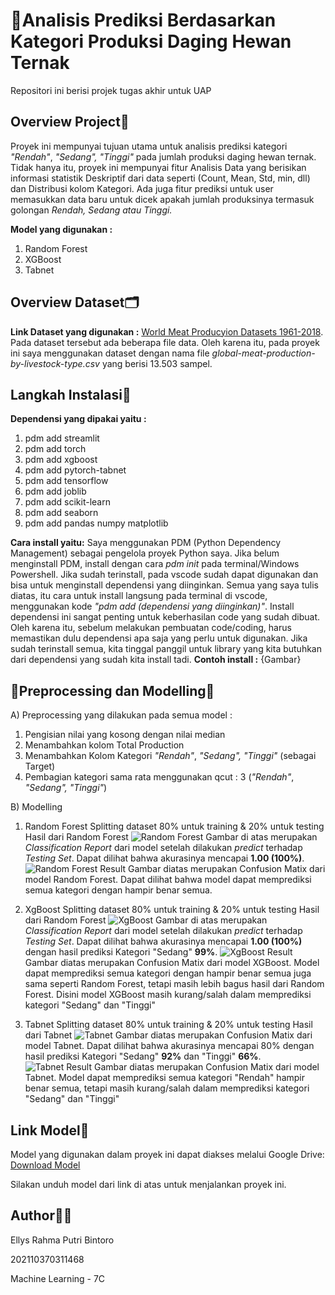 # 🤖Analisis Prediksi Berdasarkan Kategori Produksi Daging Hewan Ternak

Repositori ini berisi projek tugas akhir untuk UAP

## Overview Project🔎 

Proyek ini mempunyai tujuan utama untuk analisis prediksi kategori _"Rendah"_, _"Sedang",_ _"Tinggi"_  pada jumlah produksi daging hewan ternak.
Tidak hanya itu, proyek ini mempunyai fitur Analisis Data yang berisikan informasi statistik Deskriptif dari data seperti (Count, Mean, Std, min, dll) dan Distribusi kolom Kategori. Ada juga fitur prediksi untuk user memasukkan data baru untuk dicek apakah jumlah produksinya termasuk golongan _Rendah, Sedang atau Tinggi._

**Model yang digunakan :** 
1. Random Forest
2. XGBoost
3. Tabnet

## Overview Dataset🗂️ 

**Link Dataset yang digunakan :** [World Meat Producyion Datasets 1961-2018](https://www.kaggle.com/datasets/pragadesh06/meat-production-datasets1961-2018). Pada dataset tersebut ada beberapa file data. Oleh karena itu, pada proyek ini saya menggunakan dataset dengan nama file _global-meat-production-by-livestock-type.csv_ yang berisi 13.503 sampel.

## Langkah Instalasi🚀

**Dependensi yang dipakai yaitu :**
1. pdm add streamlit
2. pdm add torch
3. pdm add xgboost
4. pdm add pytorch-tabnet
5. pdm add tensorflow
6. pdm add joblib
7. pdm add scikit-learn
8. pdm add seaborn
9. pdm add pandas numpy matplotlib

**Cara install yaitu:**
Saya menggunakan PDM (Python Dependency Management) sebagai pengelola proyek Python saya. Jika belum menginstall PDM, install dengan cara _pdm init_ pada terminal/Windows Powershell. Jika sudah terinstall, pada vscode sudah dapat digunakan dan bisa untuk menginstall dependensi yang diinginkan.
Semua yang saya tulis diatas, itu cara untuk install langsung pada terminal di vscode, menggunakan kode _"pdm add (dependensi yang diinginkan)"_. Install dependensi ini sangat penting untuk keberhasilan code yang sudah dibuat. Oleh karena itu, sebelum melakukan pembuatan code/coding, harus memastikan dulu dependensi apa saja yang perlu untuk digunakan.
Jika sudah terinstall semua, kita tinggal panggil untuk library yang kita butuhkan dari dependensi yang sudah kita install tadi.
**Contoh install :**
{Gambar}


## 🔄Preprocessing dan Modelling🤖
A) Preprocessing yang dilakukan pada semua model :
1. Pengisian nilai yang kosong dengan nilai median
2. Menambahkan kolom Total Production
3. Menambahkan Kolom Kategori _"Rendah"_, _"Sedang",_ _"Tinggi"_ (sebagai Target)
4. Pembagian kategori sama rata menggunakan qcut : 3 (_"Rendah"_, _"Sedang",_ _"Tinggi"_)

B) Modelling
1. Random Forest
   Splitting dataset 80% untuk training & 20% untuk testing
   Hasil dari Random Forest
   ![Random Forest](assets/random_forest.jpg)
   Gambar di atas merupakan _Classification Report_ dari model setelah dilakukan _predict_ terhadap _Testing Set_. Dapat dilihat bahwa akurasinya mencapai **1.00 (100%)**.
   ![Random Forest Result](assets/rf_result.jpg)
   Gambar diatas merupakan Confusion Matix dari model Random Forest. Dapat dilihat bahwa model dapat memprediksi semua kategori dengan hampir benar semua.

2. XgBoost
   Splitting dataset 80% untuk training & 20% untuk testing
   Hasil dari Random Forest
   ![XgBoost](assets/xgboost.jpg)
   Gambar di atas merupakan _Classification Report_ dari model setelah dilakukan _predict_ terhadap _Testing Set_. Dapat dilihat bahwa akurasinya mencapai **1.00 (100%)** dengan hasil prediksi Kategori "Sedang" **99%**.
   ![XgBoost Result](assets/xgboost_result.jpg)
   Gambar diatas merupakan Confusion Matix dari model XGBoost. Model dapat memprediksi semua kategori dengan hampir benar semua juga sama seperti Random Forest, tetapi masih lebih bagus hasil dari Random Forest. Disini model XGBoost masih kurang/salah dalam memprediksi kategori "Sedang" dan "Tinggi"

3. Tabnet
   Splitting dataset 80% untuk training & 20% untuk testing
   Hasil dari Tabnet
   ![Tabnet](assets/Tabnet.jpg)
   Gambar diatas merupakan Confusion Matix dari model Tabnet. Dapat dilihat bahwa akurasinya mencapai 80% dengan hasil prediksi Kategori "Sedang" **92%** dan "Tinggi" **66%**.
   ![Tabnet Result](assets/Tabnet_result.jpg)
   Gambar diatas merupakan Confusion Matix dari model Tabnet. Model dapat memprediksi semua kategori "Rendah" hampir benar semua, tetapi masih kurang/salah dalam memprediksi kategori "Sedang" dan "Tinggi"


## Link Model🤖

Model yang digunakan dalam proyek ini dapat diakses melalui Google Drive:
[Download Model](https://drive.google.com/drive/folders/1Gdc-B5pRz4Qv_Argh-KXFc6i44yCT3HC?usp=sharing)

Silakan unduh model dari link di atas untuk menjalankan proyek ini.


## **Author**👩‍💻

Ellys Rahma Putri Bintoro

202110370311468

Machine Learning - 7C           
